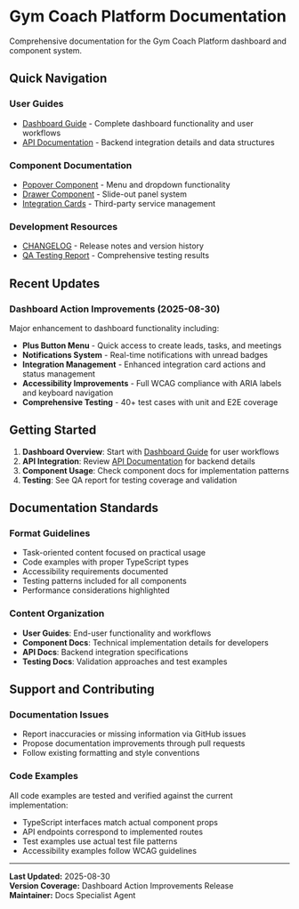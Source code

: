 # Gym Coach Platform Documentation

Comprehensive documentation for the Gym Coach Platform dashboard and component system.

## Quick Navigation

### User Guides
- [Dashboard Guide](./dashboard.md) - Complete dashboard functionality and user workflows
- [API Documentation](./api.md) - Backend integration details and data structures

### Component Documentation  
- [Popover Component](./components/popover.md) - Menu and dropdown functionality
- [Drawer Component](./components/drawer.md) - Slide-out panel system
- [Integration Cards](./components/integration-cards.md) - Third-party service management

### Development Resources
- [CHANGELOG](../CHANGELOG.md) - Release notes and version history
- [QA Testing Report](../QA_DASHBOARD_ACTIONS_REPORT.md) - Comprehensive testing results

## Recent Updates

### Dashboard Action Improvements (2025-08-30)

Major enhancement to dashboard functionality including:

- **Plus Button Menu** - Quick access to create leads, tasks, and meetings
- **Notifications System** - Real-time notifications with unread badges
- **Integration Management** - Enhanced integration card actions and status management
- **Accessibility Improvements** - Full WCAG compliance with ARIA labels and keyboard navigation
- **Comprehensive Testing** - 40+ test cases with unit and E2E coverage

## Getting Started

1. **Dashboard Overview**: Start with [Dashboard Guide](./dashboard.md) for user workflows
2. **API Integration**: Review [API Documentation](./api.md) for backend details  
3. **Component Usage**: Check component docs for implementation patterns
4. **Testing**: See QA report for testing coverage and validation

## Documentation Standards

### Format Guidelines
- Task-oriented content focused on practical usage
- Code examples with proper TypeScript types
- Accessibility requirements documented
- Testing patterns included for all components
- Performance considerations highlighted

### Content Organization  
- **User Guides**: End-user functionality and workflows
- **Component Docs**: Technical implementation details for developers
- **API Docs**: Backend integration specifications
- **Testing Docs**: Validation approaches and test examples

## Support and Contributing

### Documentation Issues
- Report inaccuracies or missing information via GitHub issues
- Propose documentation improvements through pull requests
- Follow existing formatting and style conventions

### Code Examples
All code examples are tested and verified against the current implementation:
- TypeScript interfaces match actual component props
- API endpoints correspond to implemented routes  
- Test examples use actual test file patterns
- Accessibility examples follow WCAG guidelines

---

**Last Updated:** 2025-08-30  
**Version Coverage:** Dashboard Action Improvements Release  
**Maintainer:** Docs Specialist Agent